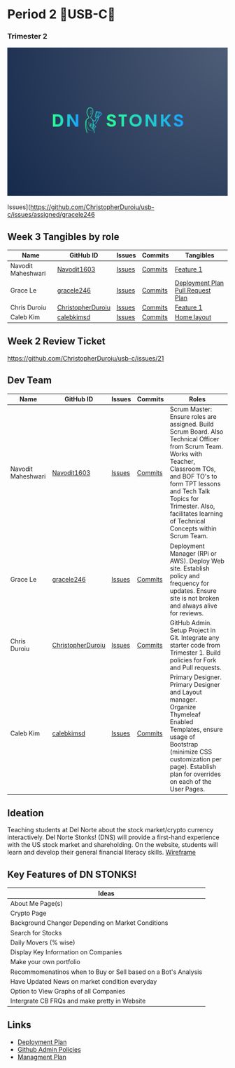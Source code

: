 # Period 2  🔋USB-C🔋
### Trimester 2 


![Logo](https://github.com/ChristopherDuroiu/usb-c/blob/88653a5ad4227f15b945e30c134ce8907d859f9c/src/main/resources/static/images/dnslogo.png)

Issues](https://github.com/ChristopherDuroiu/usb-c/issues/assigned/gracele246
## Week 3 Tangibles by role
| Name | GitHub ID | Issues | Commits | Tangibles |
| ------------- | ------------- | -------- | -------- |------------|
|Navodit Maheshwari| [Navodit1603](https://github.com/Navodit1603) | [Issues](https://github.com/ChristopherDuroiu/usb-c/issues/assigned/Navodit1603) | [Commits](https://github.com/ChristopherDuroiu/usb-c/commits?author=Navodit1603) |  [Feature 1](https://github.com/ChristopherDuroiu/usb-c/blob/main/src/main/resources/templates/hackathon1.html) |
|Grace Le| [gracele246](https://github.com/gracele246)  | [Issues](https://github.com/ChristopherDuroiu/usb-c/issues/assigned/gracele246) | [Commits](https://github.com/ChristopherDuroiu/usb-c/commits?author=gracele246) | [Deployment Plan](https://github.com/ChristopherDuroiu/usb-c/wiki/Deployment-Plan) [Pull Request Plan](https://github.com/ChristopherDuroiu/usb-c/wiki/Github-Admins-Policy-Document) |
|Chris Duroiu| [ChristopherDuroiu](https://github.com/ChristopherDuroiu) | [Issues](https://github.com/ChristopherDuroiu/usb-c/issues/assigned/ChristopherDuroiu) | [Commits](https://github.com/ChristopherDuroiu/usb-c/commits?author=ChristopherDuroiu) | [Feature 1](https://github.com/ChristopherDuroiu/usb-c/blob/main/src/main/java/com/example/sping_portfolio/controllers/chris/Stock.java) |
|Caleb Kim | [calebkimsd](https://github.com/calebkimsd) | [Issues](https://github.com/ChristopherDuroiu/usb-c/issues/assigned/calebkimsd) | [Commits](https://github.com/ChristopherDuroiu/usb-c/commits?author=calebkimsd) | [Home layout](https://github.com/ChristopherDuroiu/usb-c/blob/main/src/main/resources/templates/index.html) | [About](https://github.com/ChristopherDuroiu/usb-c/blob/main/src/main/resources/templates/caleb.html) |

## Week 2 Review Ticket
https://github.com/ChristopherDuroiu/usb-c/issues/21

## Dev Team

| Name | GitHub ID | Issues | Commits | Roles |
| ------------- | ------------- | -------- | -------- |------------|
|Navodit Maheshwari| [Navodit1603](https://github.com/Navodit1603) | [Issues](https://github.com/ChristopherDuroiu/usb-c/issues/assigned/Navodit1603) | [Commits](https://github.com/ChristopherDuroiu/usb-c/commits?author=Navodit1603) |  Scrum Master: Ensure roles are assigned.  Build Scrum Board. Also Technical Officer from Scrum Team.  Works with Teacher, Classroom TOs, and BOF TO's to form TPT lessons and Tech Talk Topics for Trimester.  Also, facilitates learning of Technical Concepts within Scrum Team. |
|Grace Le| [gracele246](https://github.com/gracele246)  | [Issues](https://github.com/ChristopherDuroiu/usb-c/issues/assigned/gracele246) | [Commits](https://github.com/ChristopherDuroiu/usb-c/commits?author=gracele246) | Deployment Manager (RPi or AWS).  Deploy Web site.  Establish policy and frequency for updates.  Ensure site is not broken and always alive for reviews. |
|Chris Duroiu| [ChristopherDuroiu](https://github.com/ChristopherDuroiu) | [Issues](https://github.com/ChristopherDuroiu/usb-c/issues/assigned/ChristopherDuroiu) | [Commits](https://github.com/ChristopherDuroiu/usb-c/commits?author=ChristopherDuroiu) | GitHub Admin.  Setup Project in Git.  Integrate any starter code from Trimester 1.  Build policies for Fork and Pull requests. |
|Caleb Kim | [calebkimsd](https://github.com/calebkimsd) | [Issues](https://github.com/ChristopherDuroiu/usb-c/issues/assigned/calebkimsd) | [Commits](https://github.com/ChristopherDuroiu/usb-c/commits?author=calebkimsd) | Primary Designer.  Primary Designer and Layout manager.  Organize Thymeleaf Enabled Templates, ensure usage of Bootstrap (minimize CSS customization per page).  Establish plan for overrides on each of the User Pages. |

## Ideation 

Teaching students at Del Norte about the stock market/crypto currency interactively. Del Norte Stonks! (DNS) will provide a first-hand experience with the US stock market and shareholding. On the website, students will learn and develop their general financial literacy skills. [Wireframe](https://docs.google.com/presentation/d/1UCN9p-xuSob24nt1iTSIiLULpcQXU4HHEcjPLDf1--M/edit?usp=sharing)


## Key Features of DN STONKS! 

| Ideas |
| ------- |
| About Me Page(s) |
| Crypto Page |
| Background Changer Depending on Market Conditions |
| Search for Stocks |
| Daily Movers (% wise) |
| Display Key Information on Companies |
| Make your own portfolio |
| Recommomenatinos when to Buy or Sell based on a Bot's Analysis |
| Have Updated News on market condition everyday |
| Option to View Graphs of all Companies |
| Intergrate CB FRQs and make pretty in Website |


## Links

* [Deployment Plan](https://github.com/ChristopherDuroiu/usb-c/wiki/Deployment-Plan)
* [Github Admin Policies](https://github.com/ChristopherDuroiu/usb-c/wiki/Github-Admins-Policy-Document)
* [Managment Plan](https://github.com/ChristopherDuroiu/usb-c/wiki/Managment-Plan)
